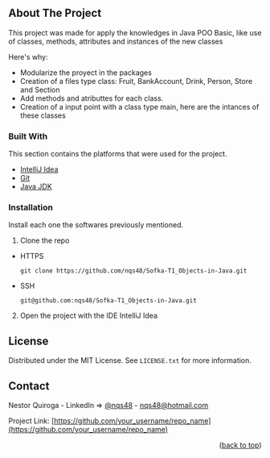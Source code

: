 <!-- ABOUT THE PROJECT -->
## About The Project

This project was made for apply the knowledges in Java POO Basic, like use of classes, methods, attributes and instances of the new classes  

Here's why:
* Modularize the proyect in the packages
* Creation of a files type class: Fruit, BankAccount, Drink, Person, Store and Section
* Add methods and atributtes for each class.
* Creation of a input point with a class type main, here are the intances of these classes





### Built With

This section contains the platforms that were used for the project.

* [IntelliJ Idea](https://www.jetbrains.com/es-es/idea/)
* [Git](https://git-scm.com/)
* [Java JDK](https://www.oracle.com/java/technologies/downloads/)


### Installation

Install each one the softwares previously mentioned.


1. Clone the repo

- HTTPS
   ```
   git clone https://github.com/nqs48/Sofka-T1_Objects-in-Java.git
   ```


- SSH
   ```
   git@github.com:nqs48/Sofka-T1_Objects-in-Java.git
   ```
   
   
2. Open the project with the IDE IntelliJ Idea
   


<!-- LICENSE -->
## License

Distributed under the MIT License. See `LICENSE.txt` for more information.





<!-- CONTACT -->
## Contact

Nestor Quiroga - LinkedIn => [@nqs48](https://www.linkedin.com/in/nqs48/) - nqs48@hotmail.com

Project Link: [https://github.com/your_username/repo_name](https://github.com/your_username/repo_name)

<p align="right">(<a href="#top">back to top</a>)</p>